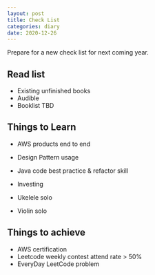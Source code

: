 ```yaml
---
layout: post
title: Check List
categories: diary
date: 2020-12-26
---
```


Prepare for a new check list for next coming year.

## Read list
- Existing unfinished books
- Audible
- Booklist TBD

## Things to Learn

- AWS products end to end
- Design Pattern usage
- Java code best practice & refactor skill

- Investing

- Ukelele solo
- Violin solo

## Things to achieve

- AWS certification
- Leetcode weekly contest attend rate > 50%
- EveryDay LeetCode problem